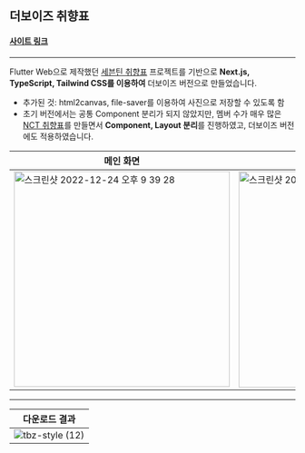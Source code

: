 ## **더보이즈 취향표**
#### [사이트 링크](https://tbz-style.vercel.app/)
---
Flutter Web으로 제작했던 [세븐틴 취향표](https://svt-style.web.app/)
프로젝트를 기반으로 **Next.js, TypeScript, Tailwind CSS를 이용하여** 더보이즈 버전으로 만들었습니다.
- 추가된 것: html2canvas, file-saver를 이용하여 사진으로 저장할 수 있도록 함
- 초기 버전에서는 공통 Component 분리가 되지 않았지만, 멤버 수가 매우 많은
[NCT 취향표](https://nct-style.vercel.app/)를 만들면서 **Component, Layout 분리**를 진행하였고, 더보이즈 버전에도 적용하였습니다.

|메인 화면|6문항 버전|8문항 버전|
|---|---|---|
|<img width="380" alt="스크린샷 2022-12-24 오후 9 39 28" src="https://user-images.githubusercontent.com/63589031/209436633-141706dc-2e6c-47cd-b048-5557dbd4fc7b.png">|<img width="381" alt="스크린샷 2022-12-24 오후 9 39 36" src="https://user-images.githubusercontent.com/63589031/209436644-ed4b7772-f7c3-4987-b4fe-1b822747f22f.png">|<img width="381" alt="스크린샷 2022-12-24 오후 9 39 45" src="https://user-images.githubusercontent.com/63589031/209436649-1f8291b2-b873-46c0-8c97-d25fce01987a.png">|


---

|다운로드 결과|
|---|
|![tbz-style (12)](https://user-images.githubusercontent.com/63589031/209436707-8d56fef5-6788-427d-ab9d-9153b012ce34.png)|
